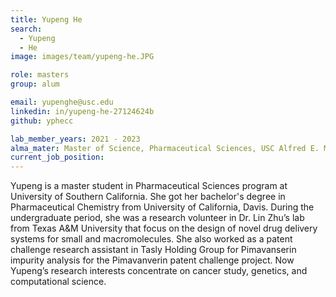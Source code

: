 ```yaml
---
title: Yupeng He
search:
  - Yupeng
  - He
image: images/team/yupeng-he.JPG

role: masters
group: alum

email: yupenghe@usc.edu
linkedin: in/yupeng-he-27124624b
github: yphecc

lab_member_years: 2021 - 2023
alma_mater: Master of Science, Pharmaceutical Sciences, USC Alfred E. Mann School of Pharmacy and Pharmaceutical Sciences
current_job_position:
---
```


Yupeng is a master student in Pharmaceutical Sciences program at University of Southern California. She got her bachelor's degree in Pharmaceutical Chemistry from University of California, Davis. During the undergraduate period, she was a research volunteer in Dr. Lin Zhu’s lab from Texas A&M University that focus on the design of novel drug delivery systems for small and macromolecules. She also worked as a patent challenge research assistant in Tasly Holding Group for Pimavanserin impurity analysis for the Pimavanverin patent challenge project. Now Yupeng’s research interests concentrate on cancer study, genetics, and computational science. 
